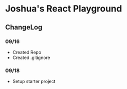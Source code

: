 # Joshua's React Playground

## ChangeLog 

### 09/16 
- Created Repo
- Created .gitignore
### 09/18
- Setup starter project


